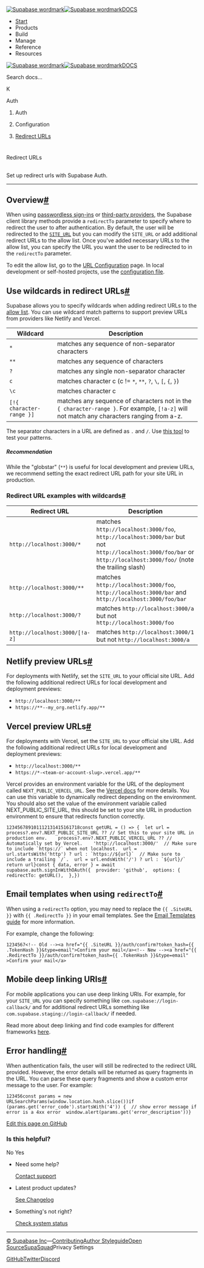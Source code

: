 [![Supabase wordmark](https://supabase.com/docs/_next/image?url=%2Fdocs%2Fsupabase-dark.svg&w=256&q=75&dpl=dpl_5BYG5BkQhU19GEfZfhcgAbeGcRQo)![Supabase wordmark](https://supabase.com/docs/_next/image?url=%2Fdocs%2Fsupabase-light.svg&w=256&q=75&dpl=dpl_5BYG5BkQhU19GEfZfhcgAbeGcRQo)DOCS](https://supabase.com/docs)

-   [Start](https://supabase.com/docs/guides/getting-started)
-   Products
-   Build
-   Manage
-   Reference
-   Resources

[![Supabase wordmark](https://supabase.com/docs/_next/image?url=%2Fdocs%2Fsupabase-dark.svg&w=256&q=75&dpl=dpl_5BYG5BkQhU19GEfZfhcgAbeGcRQo)![Supabase wordmark](https://supabase.com/docs/_next/image?url=%2Fdocs%2Fsupabase-light.svg&w=256&q=75&dpl=dpl_5BYG5BkQhU19GEfZfhcgAbeGcRQo)DOCS](https://supabase.com/docs)

Search docs...

K

Auth

1.  Auth

3.  Configuration

5.  [Redirect URLs](https://supabase.com/docs/guides/auth/redirect-urls)

# 

Redirect URLs

## 

Set up redirect urls with Supabase Auth.

* * *

## Overview[#](#overview)

When using [passwordless sign-ins](https://supabase.com/docs/reference/javascript/auth-signinwithotp) or [third-party providers](https://supabase.com/docs/reference/javascript/auth-signinwithoauth#sign-in-using-a-third-party-provider-with-redirect), the Supabase client library methods provide a `redirectTo` parameter to specify where to redirect the user to after authentication. By default, the user will be redirected to the [`SITE_URL`](https://supabase.com/docs/guides/auth/redirect-urls) but you can modify the `SITE_URL` or add additional redirect URLs to the allow list. Once you've added necessary URLs to the allow list, you can specify the URL you want the user to be redirected to in the `redirectTo` parameter.

To edit the allow list, go to the [URL Configuration](https://supabase.com/dashboard/project/_/auth/url-configuration) page. In local development or self-hosted projects, use the [configuration file](https://supabase.com/docs/guides/cli/config#auth.additional_redirect_urls).

## Use wildcards in redirect URLs[#](#use-wildcards-in-redirect-urls)

Supabase allows you to specify wildcards when adding redirect URLs to the [allow list](https://supabase.com/dashboard/project/_/auth/url-configuration). You can use wildcard match patterns to support preview URLs from providers like Netlify and Vercel.

| Wildcard | Description |
| --- | --- |
| `*` | matches any sequence of non-separator characters |
| `**` | matches any sequence of characters |
| `?` | matches any single non-separator character |
| `c` | matches character c (c != `*`, `**`, `?`, `\`, `[`, `{`, `}`) |
| `\c` | matches character c |
| `[!{ character-range }]` | matches any sequence of characters not in the `{ character-range }`. For example, `[!a-z]` will not match any characters ranging from a-z. |

The separator characters in a URL are defined as `.` and `/`. Use [this tool](https://www.digitalocean.com/community/tools/glob?comments=true&glob=http%3A%2F%2Flocalhost%3A3000%2F%2A%2A&matches=false&tests=http%3A%2F%2Flocalhost%3A3000&tests=http%3A%2F%2Flocalhost%3A3000%2F&tests=http%3A%2F%2Flocalhost%3A3000%2F%3Ftest%3Dtest&tests=http%3A%2F%2Flocalhost%3A3000%2Ftest-test%3Ftest%3Dtest&tests=http%3A%2F%2Flocalhost%3A3000%2Ftest%2Ftest%3Ftest%3Dtest) to test your patterns.

##### Recommendation

While the "globstar" (`**`) is useful for local development and preview URLs, we recommend setting the exact redirect URL path for your site URL in production.

### Redirect URL examples with wildcards[#](#redirect-url-examples-with-wildcards)

| Redirect URL | Description |
| --- | --- |
| `http://localhost:3000/*` | matches `http://localhost:3000/foo`, `http://localhost:3000/bar` but not `http://localhost:3000/foo/bar` or `http://localhost:3000/foo/` (note the trailing slash) |
| `http://localhost:3000/**` | matches `http://localhost:3000/foo`, `http://localhost:3000/bar` and `http://localhost:3000/foo/bar` |
| `http://localhost:3000/?` | matches `http://localhost:3000/a` but not `http://localhost:3000/foo` |
| `http://localhost:3000/[!a-z]` | matches `http://localhost:3000/1` but not `http://localhost:3000/a` |

## Netlify preview URLs[#](#netlify-preview-urls)

For deployments with Netlify, set the `SITE_URL` to your official site URL. Add the following additional redirect URLs for local development and deployment previews:

-   `http://localhost:3000/**`
-   `https://**--my_org.netlify.app/**`

## Vercel preview URLs[#](#vercel-preview-urls)

For deployments with Vercel, set the `SITE_URL` to your official site URL. Add the following additional redirect URLs for local development and deployment previews:

-   `http://localhost:3000/**`
-   `https://*-<team-or-account-slug>.vercel.app/**`

Vercel provides an environment variable for the URL of the deployment called `NEXT_PUBLIC_VERCEL_URL`. See the [Vercel docs](https://vercel.com/docs/concepts/projects/environment-variables#system-environment-variables) for more details. You can use this variable to dynamically redirect depending on the environment. You should also set the value of the environment variable called NEXT\_PUBLIC\_SITE\_URL, this should be set to your site URL in production environment to ensure that redirects function correctly.

```
123456789101112131415161718const getURL = () => {  let url =    process?.env?.NEXT_PUBLIC_SITE_URL ?? // Set this to your site URL in production env.    process?.env?.NEXT_PUBLIC_VERCEL_URL ?? // Automatically set by Vercel.    'http://localhost:3000/'  // Make sure to include `https://` when not localhost.  url = url.startsWith('http') ? url : `https://${url}`  // Make sure to include a trailing `/`.  url = url.endsWith('/') ? url : `${url}/`  return url}const { data, error } = await supabase.auth.signInWithOAuth({  provider: 'github',  options: {    redirectTo: getURL(),  },})
```

## Email templates when using `redirectTo`[#](#email-templates-when-using-redirectto)

When using a `redirectTo` option, you may need to replace the `{{ .SiteURL }}` with `{{ .RedirectTo }}` in your email templates. See the [Email Templates guide](https://supabase.com/docs/guides/auth/auth-email-templates) for more information.

For example, change the following:

```
1234567<!-- Old --><a href="{{ .SiteURL }}/auth/confirm?token_hash={{ .TokenHash }}&type=email">Confirm your mail</a><!-- New --><a href="{{ .RedirectTo }}/auth/confirm?token_hash={{ .TokenHash }}&type=email"  >Confirm your mail</a>
```

## Mobile deep linking URIs[#](#mobile-deep-linking-uris)

For mobile applications you can use deep linking URIs. For example, for your `SITE_URL` you can specify something like `com.supabase://login-callback/` and for additional redirect URLs something like `com.supabase.staging://login-callback/` if needed.

Read more about deep linking and find code examples for different frameworks [here](https://supabase.com/docs/guides/auth/native-mobile-deep-linking).

## Error handling[#](#error-handling)

When authentication fails, the user will still be redirected to the redirect URL provided. However, the error details will be returned as query fragments in the URL. You can parse these query fragments and show a custom error message to the user. For example:

```
123456const params = new URLSearchParams(window.location.hash.slice())if (params.get('error_code').startsWith('4')) {  // show error message if error is a 4xx error  window.alert(params.get('error_description'))}
```

[Edit this page on GitHub](https://github.com/supabase/supabase/blob/master/apps/docs/content/guides/auth/redirect-urls.mdx)

### Is this helpful?

No Yes

-   Need some help?
    
    [Contact support](https://supabase.com/support)
-   Latest product updates?
    
    [See Changelog](https://supabase.com/changelog)
-   Something's not right?
    
    [Check system status](https://status.supabase.com/)

* * *

[© Supabase Inc](https://supabase.com/)—[Contributing](https://github.com/supabase/supabase/blob/master/apps/docs/DEVELOPERS.md)[Author Styleguide](https://github.com/supabase/supabase/blob/master/apps/docs/CONTRIBUTING.md)[Open Source](https://supabase.com/open-source)[SupaSquad](https://supabase.com/supasquad)Privacy Settings

[GitHub](https://github.com/supabase/supabase)[Twitter](https://twitter.com/supabase)[Discord](https://discord.supabase.com/)